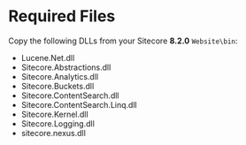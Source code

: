 # Required Files

Copy the following DLLs from your Sitecore **8.2.0** `Website\bin`:

* Lucene.Net.dll
* Sitecore.Abstractions.dll
* Sitecore.Analytics.dll
* Sitecore.Buckets.dll
* Sitecore.ContentSearch.dll
* Sitecore.ContentSearch.Linq.dll
* Sitecore.Kernel.dll
* Sitecore.Logging.dll
* sitecore.nexus.dll